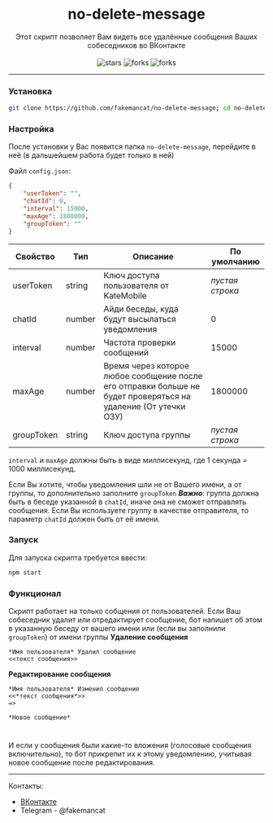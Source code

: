 <h1 align="center">no-delete-message</h1>
<p align="center">
Этот скрипт позволяет Вам видеть все удалённые сообщения Ваших собеседников во ВКонтакте
<br><br>
<img src="https://img.shields.io/github/stars/fakemancat/no-delete-message?style=for-the-badge" alt="stars"></img>
<img src="https://img.shields.io/github/forks/fakemancat/no-delete-message?style=for-the-badge" alt="forks"></img>
<img src="https://img.shields.io/github/issues/fakemancat/no-delete-message?style=for-the-badge" alt="forks"></img>
</p>

---
### Установка
```bash
git clone https://github.com/fakemancat/no-delete-message; cd no-delete-message; npm install
```

### Настройка
После установки у Вас появится папка ```no-delete-message```, перейдите в неё (в дальшейшем работа будет только в ней)

Файл ```config.json```:

```json
{
    "userToken": "",
    "chatId": 0,
    "interval": 15000,
    "maxAge": 1800000,
    "groupToken": ""
}
```

|Свойство|Тип|Описание|По умолчанию|
|-|-|-|-|
|userToken|string|Ключ доступа пользователя от KateMobile|*пустая строка*|
|chatId|number|Айди беседы, куда будут высылаться уведомления|0|
|interval|number|Частота проверки сообщений|15000|
|maxAge|number|Время через которое любое сообщение после его отправки больше не будет проверяться на удаление (От утечки ОЗУ)|1800000|
|groupToken|string|Ключ доступа группы|*пустая строка*|

```interval``` и ```maxAge``` должны быть в виде миллисекунд, где 1 секунда = 1000 миллисекунд.

Если Вы хотите, чтобы уведомления шли не от Вашего имени, а от группы, то дополнительно заполните ```groupToken```
***Важно***: группа должна быть в беседе указанной в ```chatId```, иначе она не сможет отправлять сообщения. Если Вы используете группу в качестве отправителя, то параметр ```chatId``` должен быть от её имени.

### Запуск
Для запуска скрипта требуется ввести:

```bash
npm start
```

### Функционал
Скрипт работает на только собщения от пользователей. Если Ваш собеседник удалит или отредактирует сообщение, бот напишет об этом в указанную беседу от вашего имени или (если вы заполнили ```groupToken```) от имени группы
**Удаление сообщения**
```
*Имя пользователя* Удалил сообщение
<<текст сообщения>>
```
**Редактирование сообщения**
```
*Имя пользователя* Изменил сообщение
<<*текст сообщения*>>
=>
```

```
*Новое сообщение*
```
#
И если у сообщения были какие-то вложения (голосовые сообщения включительно), то бот прикрепит их к этому уведомлению, учитывая новое сообщение после редактирования.

---
Контакты:
* [ВКонтакте](https://vk.com/fakeman.cat_fmc)
* Telegram - @fakemancat